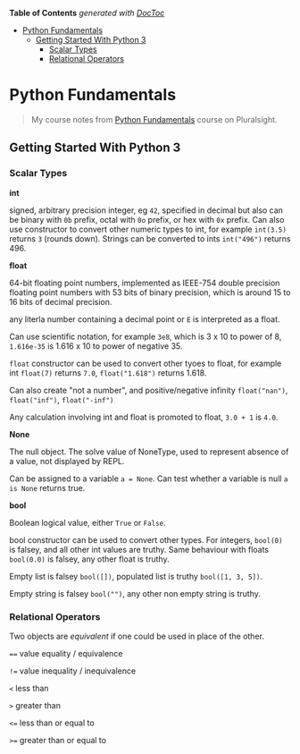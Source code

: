<!-- START doctoc generated TOC please keep comment here to allow auto update -->
<!-- DON'T EDIT THIS SECTION, INSTEAD RE-RUN doctoc TO UPDATE -->
**Table of Contents**  *generated with [DocToc](https://github.com/thlorenz/doctoc)*

- [Python Fundamentals](#markdown-header-python-fundamentals)
    - [Getting Started With Python 3](#markdown-header-getting-started-with-python-3)
        - [Scalar Types](#markdown-header-scalar-types)
        - [Relational Operators](#markdown-header-relational-operators)

<!-- END doctoc generated TOC please keep comment here to allow auto update -->

# Python Fundamentals

> My course notes from [Python Fundamentals](https://app.pluralsight.com/library/courses/python-fundamentals/table-of-contents) course on Pluralsight.

## Getting Started With Python 3

### Scalar Types

__int__

signed, arbitrary precision integer, eg `42`, specified in decimal but also can be binary with `0b` prefix, octal with `0o` prefix, or hex with `0x` prefix. Can also use constructor to convert other numeric types to int, for example `int(3.5)` returns `3` (rounds down). Strings can be converted to ints `int("496")` returns 496.

__float__

64-bit floating point numbers, implemented as IEEE-754 double precision floating point numbers with 53 bits of binary precision, which is around 15 to 16 bits of decimal precision.

any literla number containing a decimal point or `E` is interpreted as a float.

Can use scientific notation, for example `3e8`, which is 3 x 10 to power of 8, `1.616e-35` is 1.616 x 10 to power of negative 35.

`float` constructor can be used to convert other tyoes to float, for example int `float(7)` returns `7.0`, `float("1.618")` returns 1.618.

Can also create "not a number", and positive/negative infinity `float("nan")`, `float("inf")`, `float("-inf")`

Any calculation involving int and float is promoted to float, `3.0 + 1` is `4.0`.

__None__

The null object. The solve value of NoneType, used to represent absence of a value, not displayed by REPL.

Can be assigned to a variable `a = None`. Can test whether a variable is null `a is None` returns true.

__bool__

Boolean logical value, either `True` or `False`.

bool constructor can be used to convert other types. For integers, `bool(0)` is falsey, and all other int values are truthy.
Same behaviour with floats `bool(0.0)` is falsey, any other float is truthy.

Empty list is falsey `bool([])`, populated list is truthy `bool([1, 3, 5])`.

Empty string is falsey `bool("")`, any other non empty string is truthy.

### Relational Operators

Two objects are _equivalent_ if one could be used in place of the other.

`==` value equality / equivalence

`!=` value inequality / inequivalence

`<` less than

`>` greater than

`<=` less than or equal to

`>=` greater than or equal to
